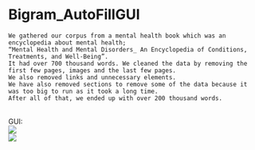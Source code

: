 # Bigram_AutoFillGUI

	We gathered our corpus from a mental health book which was an encyclopedia about mental health;
	“Mental Health and Mental Disorders_ An Encyclopedia of Conditions, Treatments, and Well-Being”. 
	It had over 700 thousand words. We cleaned the data by removing the first few pages, images and the last few pages. 
	We also removed links and unnecessary elements. 
	We have also removed sections to remove some of the data because it was too big to run as it took a long time. 
	After all of that, we ended up with over 200 thousand words.
<br>
<bold> GUI: </bold>
<br>
<img src="(https://user-images.githubusercontent.com/88295264/172514969-6863ba33-b1ad-4de9-8394-2c2cc33d6f06.jpg)">
<br>
<img src="![Screenshot 2022-06-02 030709](https://user-images.githubusercontent.com/88295264/172515050-65874156-ed85-4b81-b87d-aa077515d2bd.jpg)">
<br>
